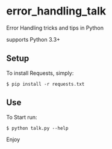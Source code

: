 # error_handling_talk
Error Handling tricks and tips in Python

supports Python 3.3+

Setup
-----

To install Requests, simply:

    $ pip install -r requests.txt

Use
---

To Start run:

    $ python talk.py --help

Enjoy
